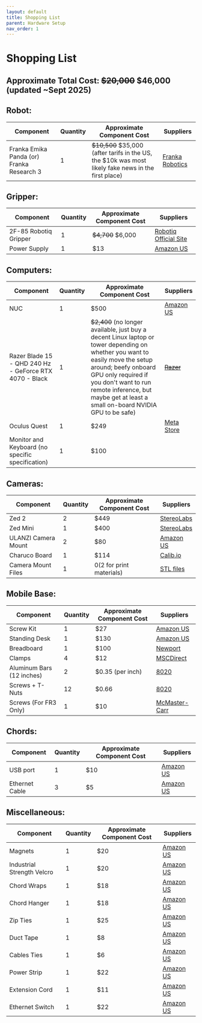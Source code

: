 ```yaml
---
layout: default
title: Shopping List
parent: Hardware Setup
nav_order: 1
---
```


# Shopping List

## Approximate Total Cost: ~~$20,000~~ $46,000 (updated ~Sept 2025)

## Robot:

| Component | Quantity | Approximate Component Cost | Suppliers |
| --------- | -------- | -------------------------- | --------- |
| Franka Emika Panda (or) Franka Research 3 | 1 | ~~$10,500~~ $35,000 (after tarifs in the US, the $10k was most likely fake news in the first place) | [Franka Robotics](https://franka.de/franka-research-3#request-a-quote-fr) |

## Gripper:

| Component | Quantity | Approximate Component Cost | Suppliers |
| --------- | -------- | -------------------------- | --------- |
| 2F-85 Robotiq Gripper | 1 | ~~$4,700~~ $6,000 | [Robotiq Official Site](https://robotiq.com/products/2f85-140-adaptive-robot-gripper) |
| Power Supply | 1 | $13 | [Amazon US](https://www.amazon.com/SHNITPWR-Converter-Transformer-100-240V-5-5x2-5mm/dp/B07SDRDV5B/ref=sr_1_5?gclid=Cj0KCQjwkOqZBhDNARIsAACsbfLAkpfvkq7tgnpHcJb2H4Eg7Q8Df5htlSW5inOVLktYBrb2sOOB500aAsY5EALw_wcB&hvadid=174221512760&hvdev=c&hvlocphy=9031969&hvnetw=g&hvqmt=e&hvrand=18374790677584297399&hvtargid=kwd-16464769873&hydadcr=19109_9441157&keywords=24v%2B2a%2Bpower%2Bsupply&qid=1664826676&qu=eyJxc2MiOiIzLjg2IiwicXNhIjoiMy41NyIsInFzcCI6IjMuNDIifQ%3D%3D&sr=8-5&th=1) |

## Computers:

| Component | Quantity | Approximate Component Cost | Suppliers |
| --------- | -------- | -------------------------- | --------- |
| NUC | 1 | $500 | [Amazon US](https://www.amazon.com/NUC11PAHi7-Mainsteam-Barebone%EF%BC%8CIntel-i7-1165G7-Components/dp/B09BKRRT2Y/ref=sr_1_3?crid=MA71JDIBHYBB&keywords=NUC%2B11%2Bi7&qid=1669688069&sprefix=nuc%2B11%2Bi7%2Caps%2C192&sr=8-3&th=1) |
| Razer Blade 15 - QHD 240 Hz - GeForce RTX 4070 - Black  | 1 | ~~$2,400~~ (no longer available, just buy a decent Linux laptop or tower depending on whether you want to easily move the setup around; beefy onboard GPU only required if you don't want to run remote inference, but maybe get at least a small on-board NVIDIA GPU to be safe) | ~~[Razer](https://www.razer.com/gaming-laptops/Razer-Blade-15/RZ09-0485ZED3-R3U1)~~ |
| Oculus Quest | 1 | $249 | [Meta Store](https://www.meta.com/us/quest/products/quest-2/) |
| Monitor and Keyboard (no specific specification) | 1 | $100 |  |

## Cameras:

| Component | Quantity | Approximate Component Cost | Suppliers |
| --------- | -------- | -------------------------- | --------- |
| Zed 2 | 2 | $449 | [StereoLabs](https://store.stereolabs.com/en-gb/products/zed-2?_gl=1*1corjfm*_ga*MTE0NDI2NjE3LjE2NDk5NjcwMjM.*_ga_LQLTWBS792*MTY1MDQwMjQ2NC40LjAuMTY1MDQwMjQ2NC42MA..&_ga=2.198936172.278922144.1650231923-114426617.1649967023) |
| Zed Mini | 1 | $400 | [StereoLabs](https://store.stereolabs.com/products/zed-mini?_ga=2.58413544.391576102.1670373235-292338975.1668109772&_gl=1*1ep4wi8*_ga*MjkyMzM4OTc1LjE2NjgxMDk3NzI.*_ga_LQLTWBS792*MTY3MDcwODcxNC4xMS4xLjE2NzA3MDkzMjIuNjAuMC4w) |
| ULANZI Camera Mount | 2 | $80 | [Amazon US](https://www.amazon.com/Flexible-Adjustable-Articulated-Rotatable-Aluminum/dp/B08LV7GZVB/ref=sr_1_2?crid=2HACR1JZEBPRV&keywords=camera%2Bmount%2Bsturdy&qid=1670995104&s=electronics&sprefix=camera%2Bmount%2Bsturd%2Celectronics%2C183&sr=1-2&ufe=app_do%3Aamzn1.fos.006c50ae-5d4c-4777-9bc0-4513d670b6bc&th=1) |
| Charuco Board | 1 | $114 | [Calib.io](https://calib.io/products/charuco-targets?variant=9400454807599) |
| Camera Mount Files | 1 | $0 ($2 for print materials) | [STL files](https://drive.google.com/drive/folders/1k56XVdlfrXCX4iOlFlTlkoTh-2Px6CyD) |

## Mobile Base:

| Component | Quantity | Approximate Component Cost | Suppliers |
| --------- | -------- | -------------------------- | --------- |
| Screw Kit | 1 | $27 | [Amazon US](https://www.amazon.com/dp/B083SGJ7BD?ref_=cm_sw_r_cp_ud_dp_AQE4AW6MK6QAQ00SE417&th=1) |
| Standing Desk | 1 | $130 | [Amazon US](https://www.amazon.com/SHW-Electric-Height-Adjustable-Computer/dp/B08668Y49C/ref=mp_s_a_1_13?crid=21JB1RSHEAYFJ&keywords=40%2Brolling%2Bstanding%2Bdesk&qid=1644355171&sprefix=40%2Brolling%2Bstanding%2Bdesk%2Caps%2C298&sr=8-13&th=1) |
| Breadboard | 1 | $100 | [Newport](https://www.newport.com/p/SA2-13) |
| Clamps | 4 | $12 | [MSCDirect](https://www.mscdirect.com/product/details/67105742?cid=ppc-google-New+-+Clamping%2C+Workholding+%26+Positioning+-+PLA_sxxmVRNtt___164124448499_c_S&mkwid=sxxmVRNtt%7Cdc&pcrid=164124448499&rd=k&product_id=67105742&gclid=CjwKCAjw8e7mBRBsEiwAPVxxiGVA1SyGmWreg4kKH1lWPj3AiQYlmnwmHUBFVUUj3xBSkY_9NFEHZxoC_XYQAvD_BwE) |
| Aluminum Bars (12 inches) | 2 | $0.35 (per inch) | [8020](https://8020.net/1010.html) |
| Screws + T-Nuts | 12 | $0.66 | [8020](https://8020.net/3393.html) |
| Screws (For FR3 Only) | 1 | $10 | [McMaster-Carr](https://www.mcmaster.com/92949A539/) |

## Chords:

| Component | Quantity | Approximate Component Cost | Suppliers |
| --------- | -------- | -------------------------- | --------- |
| USB port | 1 | $10 | [Amazon US](https://www.amazon.com/BYEASY-Portable-Applicable-MacBook-Notebook/dp/B07FH7XJCD/ref=mp_s_a_1_1_sspa?crid=13LJFDB63AIUY&keywords=many%2Bto%2Bone%2Busb&qid=1674798390&sprefix=many%2Bto%2Bone%2Busb%2Caps%2C689&sr=8-1-spons&spLa=ZW5jcnlwdGVkUXVhbGlmaWVyPUE1TVhTSDhZS0dXRTImZW5jcnlwdGVkSWQ9QTA0Njg0MjVSMEpFNzBUMzBOQ1cmZW5jcnlwdGVkQWRJZD1BMDc3NDUxOTFSTFdQOFNMQjFWMEcmd2lkZ2V0TmFtZT1zcF9waG9uZV9zZWFyY2hfYXRmJmFjdGlvbj1jbGlja1JlZGlyZWN0JmRvTm90TG9nQ2xpY2s9dHJ1ZQ&th=1) |
| Ethernet Cable | 3 | $5 | [Amazon US](https://www.amazon.com/AmazonBasics-Cat-6-Gigabit-Ethernet-Internet/dp/B089MGH8T5/ref=sr_1_1_sspa?crid=NNVN8X9N4SR4&keywords=short+ethernet+cable&qid=1669691593&sprefix=short+ethernet+cable+.%2Caps%2C227&sr=8-1-spons&psc=1&spLa=ZW5jcnlwdGVkUXVhbGlmaWVyPUEyMEtMVEtCWE5ZUERLJmVuY3J5cHRlZElkPUEwOTk4Njk5SlQ1UUdBQkRBMkU3JmVuY3J5cHRlZEFkSWQ9QTAyMDk5NDkxMzdOTlRaM1c4VFlWJndpZGdldE5hbWU9c3BfYXRmJmFjdGlvbj1jbGlja1JlZGlyZWN0JmRvTm90TG9nQ2xpY2s9dHJ1ZQ==) |

## Miscellaneous:

| Component | Quantity | Approximate Component Cost | Suppliers |
| --------- | -------- | -------------------------- | --------- |
| Magnets | 1 | $20 | [Amazon US](https://www.amazon.com/Neodymium-Magnets-Double-sided-Adhesive-Rare-Earth/dp/B078KTLWQ9/ref=sr_1_6?crid=1IOM068UZ4RDK&keywords=long%2Bmagnet&qid=1670802719&sprefix=long%2Bmagne%2Caps%2C133&sr=8-6&th=1) |
| Industrial Strength Velcro | 1 | $20 | [Amazon US](https://www.amazon.com/VELCRO-Brand-Industrial-Fasteners-VEL-30838-USA/dp/B0B74YZVSN/ref=sr_1_5?crid=3U9Y5NFUBJ3IH&keywords=industrial+velcro&qid=1669691954&sprefix=industtrial+velcro%2Caps%2C138&sr=8-5) |
| Chord Wraps | 1 | $18 | [Amazon US](https://www.amazon.com/VELCRO-Brand-Industrial-Fasteners-VEL-30838-USA/dp/B0B74YZVSN/ref=sr_1_5?crid=3U9Y5NFUBJ3IH&keywords=industrial+velcro&qid=1669691954&sprefix=industtrial+velcro%2Caps%2C138&sr=8-5) |
| Chord Hanger | 1 | $18 | [Amazon US](https://www.amazon.com/VELCRO-Brand-Industrial-Fasteners-VEL-30838-USA/dp/B0B74YZVSN/ref=sr_1_5?crid=3U9Y5NFUBJ3IH&keywords=industrial+velcro&qid=1669691954&sprefix=industtrial+velcro%2Caps%2C138&sr=8-5) |
| Zip Ties | 1 | $25 | [Amazon US](https://www.amazon.com/inch-Tensile-Strength-Resistant-Self-locking/dp/B09VL2RDH9/ref=sr_1_2_sspa?crid=3VSNR598R3WIB&keywords=zip+ties&qid=1669693628&sprefix=zip+tie%2Caps%2C205&sr=8-2-spons&psc=1&spLa=ZW5jcnlwdGVkUXVhbGlmaWVyPUExOU42T1k4Q0VYUk5HJmVuY3J5cHRlZElkPUEwNDM4NjAyMUpFTDVCV0lUMVZLTCZlbmNyeXB0ZWRBZElkPUEwMDIxNDY2MTZMVUpWSEtPNFNHMSZ3aWRnZXROYW1lPXNwX2F0ZiZhY3Rpb249Y2xpY2tSZWRpcmVjdCZkb05vdExvZ0NsaWNrPXRydWU=) |
| Duct Tape | 1 | $8 | [Amazon US](https://www.amazon.com/Original-Strength-Duck-Silver-394475/dp/B0000DH4ME/ref=sr_1_3?crid=1BATBX7XS37IH&keywords=duct%2Btape&qid=1669693579&sprefix=duct%2Btape%2Caps%2C135&sr=8-3&th=1) |
| Cables Ties | 1 | $6 | [Amazon US](https://www.amazon.com/dp/B08TTPX4KB?ref_=cm_sw_r_cp_ud_dp_E8TXV87317XD0AXHRXZ8&th=1) |
| Power Strip | 1 | $22 | [Amazon US](https://www.amazon.com/Alestor-Protector-Outlets-Extension-Essentials/dp/B08P5LRY37/ref=mp_s_a_1_8?crid=3F3BGM9NP2U08&keywords=power%2Bstrip&qid=1674789403&sprefix=power%2Bst%2Caps%2C182&sr=8-8&th=1) |
| Extension Cord | 1 | $11 | [Amazon US](https://www.amazon.com/AmazonBasics-Extension-Cord-feet-Black/dp/B075BCD1LP/ref=mp_s_a_1_5?crid=13A81TEC0APYS&keywords=3%2Bprong%2Bextension%2Bcord&qid=1674789516&sprefix=3%2Bprong%2B%2Caps%2C376&sr=8-5&th=1) |
| Ethernet Switch | 1 | $22 | [Amazon US](https://www.amazon.com/NETGEAR-Gigabit-Ethernet-Unmanaged-1000Mbps/dp/B00KFD0SMC/ref=mp_s_a_1_9?crid=25PREBQW9BS0N&keywords=netgear+ethernet+splitter&qid=1674794661&sprefix=netgear+ethern%2Caps%2C136&sr=8-9) |
